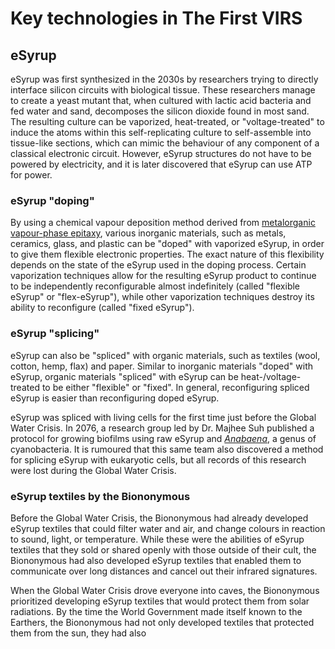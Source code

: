# Key technologies in The First VIRS

## eSyrup

eSyrup was first synthesized in the 2030s by researchers trying to directly interface silicon circuits with biological tissue. These researchers manage to create a yeast mutant that, when cultured with lactic acid bacteria and fed water and sand, decomposes the silicon dioxide found in most sand. The resulting culture can be vaporized, heat-treated, or "voltage-treated" to induce the atoms within this self-replicating culture to self-assemble into tissue-like sections, which can mimic the behaviour of any component of a classical electronic circuit. However, eSyrup structures do not have to be powered by electricity, and it is later discovered that eSyrup can use ATP for power.  

### eSyrup "doping"

By using a chemical vapour deposition method derived from [metalorganic vapour-phase epitaxy](https://en.wikipedia.org/wiki/Metalorganic_vapour-phase_epitaxy), various inorganic materials, such as metals, ceramics, glass, and plastic can be "doped" with vaporized eSyrup, in order to give them flexible electronic properties. The exact nature of this flexibility depends on the state of the eSyrup used in the doping process. Certain vaporization techniques allow for the resulting eSyrup product to continue to be independently reconfigurable almost indefinitely (called "flexible eSyrup" or "flex-eSyrup"), while other vaporization techniques destroy its ability to reconfigure (called "fixed eSyrup").

### eSyrup "splicing"

eSyrup can also be "spliced" with organic materials, such as textiles (wool, cotton, hemp, flax) and paper. Similar to inorganic materials "doped" with eSyrup, organic materials "spliced" with eSyrup can be heat-/voltage-treated to be either "flexible" or "fixed". In general, reconfiguring spliced eSyrup is easier than reconfiguring doped eSyrup. 

eSyrup was spliced with living cells for the first time just before the Global Water Crisis. In 2076, a research group led by Dr. Majhee Suh published a protocol for growing biofilms using raw eSyrup and [*Anabaena*](https://en.wikipedia.org/wiki/Anabaena), a genus of cyanobacteria. It is rumoured that this same team also discovered a method for splicing eSyrup with eukaryotic cells, but all records of this research were lost during the Global Water Crisis. 

### eSyrup textiles by the Biononymous

Before the Global Water Crisis, the Biononymous had already developed eSyrup textiles that could filter water and air, and change colours in reaction to sound, light, or temperature. While these were the abilities of eSyrup textiles that they sold or shared openly with those outside of their cult, the Biononymous had also developed eSyrup textiles that enabled them to communicate over long distances and cancel out their infrared signatures. 

When the Global Water Crisis drove everyone into caves, the Biononymous prioritized developing eSyrup textiles that would protect them from solar radiations. By the time the World Government made itself known to the Earthers, the Biononymous had not only developed textiles that protected them from the sun, they had also 


